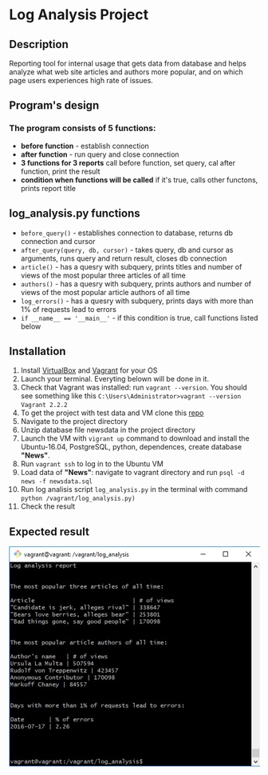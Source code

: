 # Log Analysis Project

## Description
Reporting tool for internal usage that gets data from database and helps analyze what web site articles and authors more popular, and on which page users experiences high rate of issues. 

## Program's design
### The program consists of 5 functions:
+ **before function** - establish connection
+ **after function** - run query and close connection
+ **3 functions for 3 reports** call before function, set query, cal after function, print the result
+ **condition when functions will be called** if it's true, calls other functons, prints report title

## log_analysis.py functions
+ `before_query()` - establishes connection to database, returns db connection and cursor
+ `after_query(query, db, cursor)` - takes query, db and cursor as arguments, runs query and return result, closes db connection
+ `article()` - has a quesry with subquery, prints titles and number of views of the most popular three articles of all time
+ `authors()` - has a quesry with subquery, prints authors and number of views of the most popular article authors of all time
+ `log_errors()` - has a quesry with subquery, prints days with more than 1% of requests lead to errors
+ `if __name__ == '__main__'` - if this condition is true, call functions listed below

## Installation
1. Install [VirtualBox](https://www.virtualbox.org/wiki/Download_Old_Builds_5_1) and [Vagrant](https://www.vagrantup.com/) for your OS
2. Launch your terminal. Everyting belown will be done in it.
3. Check that Vagrant was installed: run `vagrant --version`. You should see something like this
`C:\Users\Administrator>vagrant --version
Vagrant 2.2.2`
4. To get the project with test data and VM clone this [repo](https://github.com/mpaskal/log-analysis_project.git)
5. Navigate to the project directory
6. Unzip database file newsdata in the project directory
7. Launch the VM with `vigrant up` command to download and install the Ubuntu-16.04, PostgreSQL, python, dependences, create database **"News"**. 
8. Run `vagrant ssh` to log in to the Ubuntu VM
9. Load data of **"News"**: navigate to vagrant directory and run `psql -d news -f newsdata.sql`
10. Run log analisis script `log_analysis.py` in the terminal with command `python /vagrant/log_analysis.py)`
11. Check the result 

## Expected result
![Screenshot with the result ont the console](/screenshot_report.jpg)
